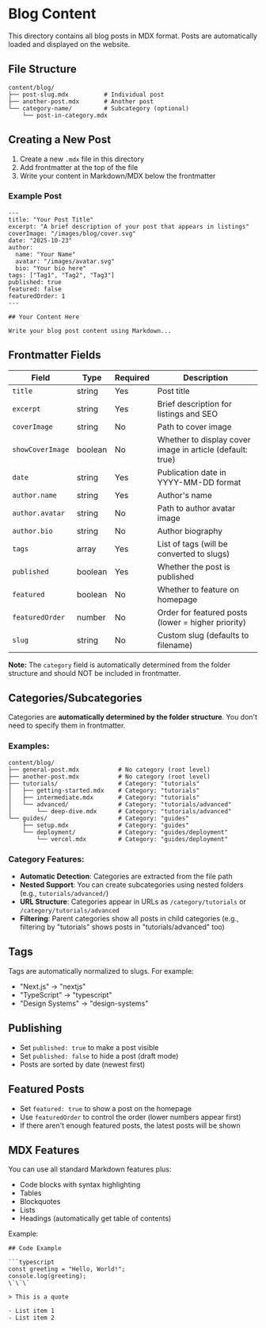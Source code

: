 # Blog Content

This directory contains all blog posts in MDX format. Posts are automatically loaded and displayed on the website.

## File Structure

```
content/blog/
├── post-slug.mdx          # Individual post
├── another-post.mdx       # Another post
└── category-name/         # Subcategory (optional)
    └── post-in-category.mdx
```

## Creating a New Post

1. Create a new `.mdx` file in this directory
2. Add frontmatter at the top of the file
3. Write your content in Markdown/MDX below the frontmatter

### Example Post

```mdx
---
title: "Your Post Title"
excerpt: "A brief description of your post that appears in listings"
coverImage: "/images/blog/cover.svg"
date: "2025-10-23"
author:
  name: "Your Name"
  avatar: "/images/avatar.svg"
  bio: "Your bio here"
tags: ["Tag1", "Tag2", "Tag3"]
published: true
featured: false
featuredOrder: 1
---

## Your Content Here

Write your blog post content using Markdown...
```

## Frontmatter Fields

| Field | Type | Required | Description |
|-------|------|----------|-------------|
| `title` | string | Yes | Post title |
| `excerpt` | string | Yes | Brief description for listings and SEO |
| `coverImage` | string | No | Path to cover image |
| `showCoverImage` | boolean | No | Whether to display cover image in article (default: true) |
| `date` | string | Yes | Publication date in YYYY-MM-DD format |
| `author.name` | string | Yes | Author's name |
| `author.avatar` | string | No | Path to author avatar image |
| `author.bio` | string | No | Author biography |
| `tags` | array | Yes | List of tags (will be converted to slugs) |
| `published` | boolean | Yes | Whether the post is published |
| `featured` | boolean | No | Whether to feature on homepage |
| `featuredOrder` | number | No | Order for featured posts (lower = higher priority) |
| `slug` | string | No | Custom slug (defaults to filename) |

**Note:** The `category` field is automatically determined from the folder structure and should NOT be included in frontmatter.

## Categories/Subcategories

Categories are **automatically determined by the folder structure**. You don't need to specify them in frontmatter.

### Examples:

```
content/blog/
├── general-post.mdx           # No category (root level)
├── another-post.mdx           # No category (root level)
├── tutorials/                 # Category: "tutorials"
│   ├── getting-started.mdx    # Category: "tutorials"
│   ├── intermediate.mdx       # Category: "tutorials"
│   └── advanced/              # Category: "tutorials/advanced"
│       └── deep-dive.mdx      # Category: "tutorials/advanced"
└── guides/                    # Category: "guides"
    ├── setup.mdx              # Category: "guides"
    └── deployment/            # Category: "guides/deployment"
        └── vercel.mdx         # Category: "guides/deployment"
```

### Category Features:

- **Automatic Detection**: Categories are extracted from the file path
- **Nested Support**: You can create subcategories using nested folders (e.g., `tutorials/advanced/`)
- **URL Structure**: Categories appear in URLs as `/category/tutorials` or `/category/tutorials/advanced`
- **Filtering**: Parent categories show all posts in child categories (e.g., filtering by "tutorials" shows posts in "tutorials/advanced" too)

## Tags

Tags are automatically normalized to slugs. For example:
- "Next.js" → "nextjs"
- "TypeScript" → "typescript"
- "Design Systems" → "design-systems"

## Publishing

- Set `published: true` to make a post visible
- Set `published: false` to hide a post (draft mode)
- Posts are sorted by date (newest first)

## Featured Posts

- Set `featured: true` to show a post on the homepage
- Use `featuredOrder` to control the order (lower numbers appear first)
- If there aren't enough featured posts, the latest posts will be shown

## MDX Features

You can use all standard Markdown features plus:
- Code blocks with syntax highlighting
- Tables
- Blockquotes
- Lists
- Headings (automatically get table of contents)

Example:

```mdx
## Code Example

```typescript
const greeting = "Hello, World!";
console.log(greeting);
\`\`\`

> This is a quote

- List item 1
- List item 2
```
